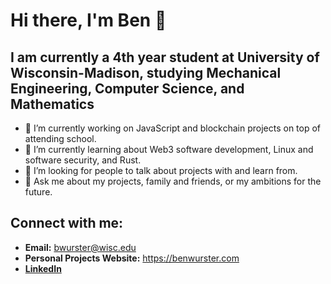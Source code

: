 <!--
**BWurster/BWurster** is a ✨ _special_ ✨ repository because its `README.md` (this file) appears on your GitHub profile.
-->

# Hi there, I'm Ben 👋

## I am currently a 4th year student at University of Wisconsin-Madison, studying Mechanical Engineering, Computer Science, and Mathematics
- 🔭 I’m currently working on JavaScript and blockchain projects on top of attending school.
- 🌱 I’m currently learning about Web3 software development, Linux and software security, and Rust.
- 🤔 I’m looking for people to talk about projects with and learn from.
- 💬 Ask me about my projects, family and friends, or my ambitions for the future.

## Connect with me:
- **Email:** <bwurster@wisc.edu>
- **Personal Projects Website:** <https://benwurster.com>
- **[LinkedIn](https://www.linkedin.com/in/benjamin-wurster/)**
